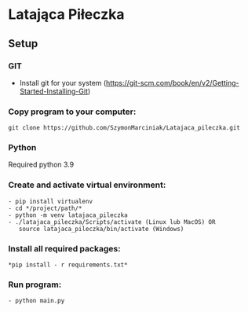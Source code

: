 
# Latająca Piłeczka

## Setup 

### GIT 
- Install git for your system (https://git-scm.com/book/en/v2/Getting-Started-Installing-Git) 

### Copy program to your computer:
 
    git clone https://github.com/SzymonMarciniak/Latajaca_pileczka.git

### Python 
Required python 3.9

### Create and activate virtual environment:
    - pip install virtualenv
    - cd */project/path/*
    - python -m venv latajaca_pileczka
    - ./latajaca_pileczka/Scripts/activate (Linux lub MacOS) OR 
       source latajaca_pileczka/bin/activate (Windows) 
 

### Install all required packages:

    *pip install - r requirements.txt*

### Run program:
    - python main.py 

